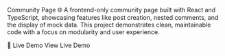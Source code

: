Community Page 🌐
A frontend-only community page built with React and TypeScript, showcasing features like post creation, nested comments, and the display of mock data. This project demonstrates clean, maintainable code with a focus on modularity and user experience.

🚀 Live Demo
View Live Demo [<!-- Replace with the actual link to your hosted app -->](https://communitypage.netlify.app/)
